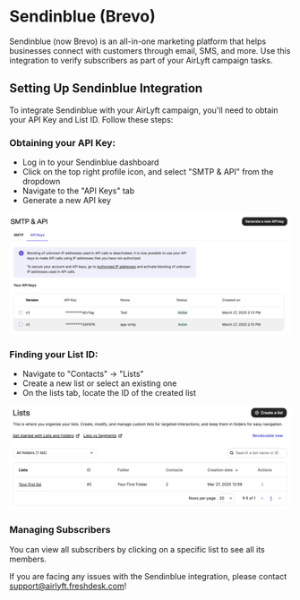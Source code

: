 # Sendinblue (Brevo)

Sendinblue (now Brevo) is an all-in-one marketing platform that helps businesses connect with customers through email, SMS, and more. Use this integration to verify subscribers as part of your AirLyft campaign tasks.

## Setting Up Sendinblue Integration

To integrate Sendinblue with your AirLyft campaign, you'll need to obtain your API Key and List ID. Follow these steps:

### Obtaining your API Key:

- Log in to your Sendinblue dashboard
- Click on the top right profile icon, and select "SMTP & API" from the dropdown
- Navigate to the "API Keys" tab
- Generate a new API key

![Sendinblue API Key](../../../images/EmailSendinblueAPI.png)

### Finding your List ID:

- Navigate to "Contacts" → "Lists"
- Create a new list or select an existing one
- On the lists tab, locate the ID of the created list

![Sendinblue List ID](../../../images/EmailSendinblueLists.png)

### Managing Subscribers

You can view all subscribers by clicking on a specific list to see all its members.

If you are facing any issues with the Sendinblue integration, please contact [support@airlyft.freshdesk.com](mailto:support@airlyft.freshdesk.com)!
